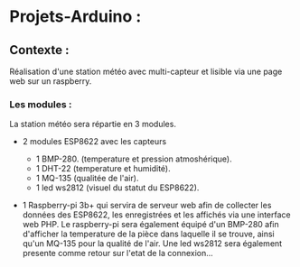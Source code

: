 # Projets-Arduino :

## Contexte :

Réalisation d'une station météo avec multi-capteur et lisible via une page web sur un raspberry.

### Les modules :

La station météo sera répartie en 3 modules.

- 2 modules ESP8622 avec les capteurs
    - 1 BMP-280. (temperature et pression atmoshérique).
    - 1 DHT-22 (temperature et humidité).
    - 1 MQ-135 (qualitée de l'air).
    - 1 led ws2812 (visuel du statut du ESP8622).

- 1 Raspberry-pi 3b+ qui servira de serveur web afin de collecter les données des ESP8622, les enregistrées et les affichés via une interface web PHP.
Le raspberry-pi sera également équipé d'un BMP-280 afin d'afficher la temperature de la pièce dans laquelle il se trouve, ainsi qu'un MQ-135 pour la qualité de l'air. Une led ws2812 sera également presente comme retour sur l'etat de la connexion...

